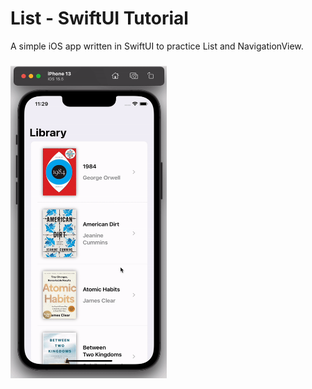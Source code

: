 # List - SwiftUI Tutorial

A simple iOS app written in SwiftUI to practice List and NavigationView.

<h3 align="">
<img src="simulator.gif" height=500 width="250">
</h3>
